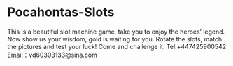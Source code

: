 # Pocahontas-Slots
This is a beautiful slot machine game, take you to enjoy the heroes’ legend. Now show us your wisdom, gold is waiting for you. Rotate the slots, match the pictures and test your luck! Come and challenge it.
Tel:+447425900542
Email：vd60303133@sina.com
